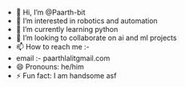 - 👋 Hi, I’m @Paarth-bit
- 👀 I’m interested in robotics and automation
- 🌱 I’m currently learning python
- 💞️ I’m looking to collaborate on ai and ml projects
- 📫 How to reach me :-
- email :- paarthlalitgmail.com
- 😄 Pronouns: he/him
- ⚡ Fun fact: I am handsome asf

<!---
Paarth-bit/Paarth-bit is a ✨ special ✨ repository because its `README.md` (this file) appears on your GitHub profile.
You can click the Preview link to take a look at your changes.
--->
